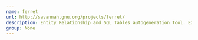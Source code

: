 ```yaml
---
name: ferret
url: http://savannah.gnu.org/projects/ferret/
description: Entity Relationship and SQL Tables autogeneration Tool. Exports to MySQL, Postgres, XML, SQL95 URL : http://savannah.gnu.org/projects/ferret/ Groups : None
group: None
---
```

